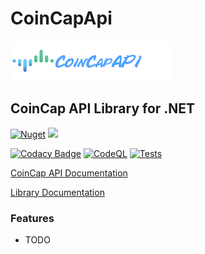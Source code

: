 # CoinCapApi
![CoinCap Logo](https://raw.githubusercontent.com/ByronAP/CoinCapApi/dev/coincap-logo-banner-256x64.png)
## CoinCap API Library for .NET

[![Nuget](https://img.shields.io/nuget/v/CoinCapAPI)](https://www.nuget.org/packages/CoinCapAPI)
[![](https://img.shields.io/static/v1?label=Sponsor&message=%E2%9D%A4&logo=GitHub&color=%23fe8e86)](https://github.com/sponsors/ByronAP)

[![Codacy Badge](https://app.codacy.com/project/badge/Grade/97e4b700ef9d4224a0c667ec829557a8)](https://www.codacy.com/gh/ByronAP/CoinCapApi/dashboard?utm_source=github.com&amp;utm_medium=referral&amp;utm_content=ByronAP/CoinCapApi&amp;utm_campaign=Badge_Grade)
[![CodeQL](https://github.com/ByronAP/CoinCapApi/actions/workflows/codeql.yml/badge.svg)](https://github.com/ByronAP/CoinCapApi/actions/workflows/codeql.yml)
[![Tests](https://github.com/ByronAP/CoinCapApi/actions/workflows/dev_test_dotnet.yml/badge.svg)](https://github.com/ByronAP/CoinCapApi/actions/workflows/dev_test_dotnet.yml)

[CoinCap API Documentation](https://docs.coincap.io/)

[Library Documentation](https://byronap.github.io/CoinCapApi_docs)

### Features

+  TODO
